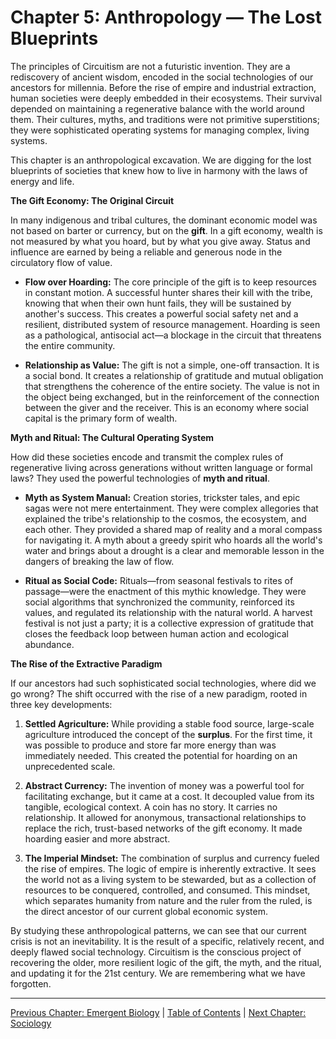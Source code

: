 # Chapter 5: Anthropology — The Lost Blueprints

The principles of Circuitism are not a futuristic invention. They are a rediscovery of ancient wisdom, encoded in the social technologies of our ancestors for millennia. Before the rise of empire and industrial extraction, human societies were deeply embedded in their ecosystems. Their survival depended on maintaining a regenerative balance with the world around them. Their cultures, myths, and traditions were not primitive superstitions; they were sophisticated operating systems for managing complex, living systems.

This chapter is an anthropological excavation. We are digging for the lost blueprints of societies that knew how to live in harmony with the laws of energy and life.

**The Gift Economy: The Original Circuit**

In many indigenous and tribal cultures, the dominant economic model was not based on barter or currency, but on the **gift**. In a gift economy, wealth is not measured by what you hoard, but by what you give away. Status and influence are earned by being a reliable and generous node in the circulatory flow of value.

*   **Flow over Hoarding:** The core principle of the gift is to keep resources in constant motion. A successful hunter shares their kill with the tribe, knowing that when their own hunt fails, they will be sustained by another's success. This creates a powerful social safety net and a resilient, distributed system of resource management. Hoarding is seen as a pathological, antisocial act—a blockage in the circuit that threatens the entire community.

*   **Relationship as Value:** The gift is not a simple, one-off transaction. It is a social bond. It creates a relationship of gratitude and mutual obligation that strengthens the coherence of the entire society. The value is not in the object being exchanged, but in the reinforcement of the connection between the giver and the receiver. This is an economy where social capital is the primary form of wealth.

**Myth and Ritual: The Cultural Operating System**

How did these societies encode and transmit the complex rules of regenerative living across generations without written language or formal laws? They used the powerful technologies of **myth and ritual**.

*   **Myth as System Manual:** Creation stories, trickster tales, and epic sagas were not mere entertainment. They were complex allegories that explained the tribe's relationship to the cosmos, the ecosystem, and each other. They provided a shared map of reality and a moral compass for navigating it. A myth about a greedy spirit who hoards all the world's water and brings about a drought is a clear and memorable lesson in the dangers of breaking the law of flow.

*   **Ritual as Social Code:** Rituals—from seasonal festivals to rites of passage—were the enactment of this mythic knowledge. They were social algorithms that synchronized the community, reinforced its values, and regulated its relationship with the natural world. A harvest festival is not just a party; it is a collective expression of gratitude that closes the feedback loop between human action and ecological abundance.

**The Rise of the Extractive Paradigm**

If our ancestors had such sophisticated social technologies, where did we go wrong? The shift occurred with the rise of a new paradigm, rooted in three key developments:

1.  **Settled Agriculture:** While providing a stable food source, large-scale agriculture introduced the concept of the **surplus**. For the first time, it was possible to produce and store far more energy than was immediately needed. This created the potential for hoarding on an unprecedented scale.

2.  **Abstract Currency:** The invention of money was a powerful tool for facilitating exchange, but it came at a cost. It decoupled value from its tangible, ecological context. A coin has no story. It carries no relationship. It allowed for anonymous, transactional relationships to replace the rich, trust-based networks of the gift economy. It made hoarding easier and more abstract.

3.  **The Imperial Mindset:** The combination of surplus and currency fueled the rise of empires. The logic of empire is inherently extractive. It sees the world not as a living system to be stewarded, but as a collection of resources to be conquered, controlled, and consumed. This mindset, which separates humanity from nature and the ruler from the ruled, is the direct ancestor of our current global economic system.

By studying these anthropological patterns, we can see that our current crisis is not an inevitability. It is the result of a specific, relatively recent, and deeply flawed social technology. Circuitism is the conscious project of recovering the older, more resilient logic of the gift, the myth, and the ritual, and updating it for the 21st century. We are remembering what we have forgotten.

---

[Previous Chapter: Emergent Biology](./04_emergent_biology.md) | [Table of Contents](https://github.com/Circuitism/Circuitism/tree/main/chapters) | [Next Chapter: Sociology](./06_sociology.md)
